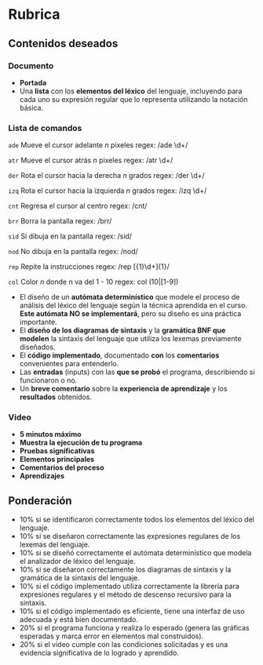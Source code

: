 # Rubrica

## Contenidos deseados

### Documento

- **Portada**
- Una **lista** con los **elementos del léxico** del lenguaje, incluyendo para cada uno su expresión regular que lo representa utilizando la notación básica.

### Lista de comandos

`ade` 
Mueve el cursor adelante *n* pixeles
regex: /ade \d+/

`atr`
Mueve el cursor atrás *n* pixeles
regex: /atr \d+/

`der`
Rota el cursor hacia la derecha *n* grados
regex: /der \d+/

`izq`
Rota el cursor hacia la izquierda *n* grados
regex: /izq \d+/

`cnt`
Regresa el cursor al centro
regex: /cnt/

`brr`
Borra la pantalla
regex: /brr/

`sid`
Sí dibuja en la pantalla
regex: /sid/

`nod`
No dibuja en la pantalla
regex: /nod/

`rep`
Repite la instrucciones
regex: /rep \[{1}\d+\]{1}/

`col`
Color *n* donde n va del 1 - 10
regex: col (10|[1-9])

- El diseño de un **autómata determinístico** que modele el proceso de análisis del léxico del lenguaje según la técnica aprendida en el curso. **Este autómata NO se implementará**, pero su diseño es una práctica importante.
- El **diseño de los diagramas de sintaxis** y la **gramática BNF que modelen** la sintaxis del lenguaje que utiliza los lexemas previamente diseñados.
- El **código implementado**, documentado **con** los **comentarios** convenientes para entenderlo.
- Las **entradas** (inputs) con las **que se probó** el programa, describiendo si funcionaron o no.
- Un **breve comentario** sobre la **experiencia de aprendizaje** y los **resultados** obtenidos.

### Video

- **5 minutos máximo** 
- **Muestra la ejecución de tu programa** 
- **Pruebas significativas**
- **Elementos principales** 
- **Comentarios del proceso**
- **Aprendizajes**

## Ponderación

- 10% si se identificaron correctamente todos los elementos del léxico del lenguaje.
- 10% si se diseñaron correctamente las expresiones regulares de los lexemas del lenguaje.
- 10% si se diseñó correctamente el autómata determinístico que modela el analizador de léxico del lenguaje.
- 10% si se diseñaron correctamente los diagramas de sintaxis y la gramática de la sintaxis del lenguaje.
- 10% si el código implementado utiliza correctamente la librería para expresiones regulares y el método de descenso recursivo para la sintaxis.
- 10% si el código implementado es eficiente, tiene una interfaz de uso adecuada y está bien documentado.
- 20% si el programa funciona y realiza lo esperado (genera las gráficas esperadas y marca error en elementos mal construidos).
- 20% si el video cumple con las condiciones solicitadas y es una evidencia significativa de lo logrado y aprendido.
